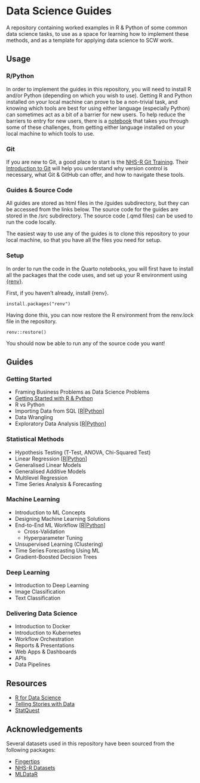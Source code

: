 # Data Science Guides

A repository containing worked examples in R & Python of some common data science tasks, to use as a space for learning how to implement these methods, and as a template for applying data science to SCW work.

## Usage

### R/Python

In order to implement the guides in this repository, you will need to install R and/or Python (depending on which you wish to use). Getting R and Python installed on your local machine can prove to be a non-trivial task, and knowing which tools are best for using either language (especially Python) can sometimes act as a bit of a barrier for new users. To help reduce the barriers to entry for new users, there is a [notebook](https://htmlpreview.github.io/?https://github.com/NHS-South-Central-and-West/data-science-guides/blob/main/guides/getting-started.html) that takes you through some of these challenges, from getting either language installed on your local machine to which tools to use.

### Git

If you are new to Git, a good place to start is the [NHS-R Git Training](https://github.com/nhs-r-community/git_training/). Their [Introduction to Git](https://github.com/nhs-r-community/git_training/blob/main/guides/introduction_to_git.md) will help you understand why version control is necessary, what Git & GitHub can offer, and how to navigate these tools.

### Guides & Source Code

All guides are stored as html files in the /guides subdirectory, but they can be accessed from the links below. The source code for the guides are stored in the /src subdirectory. The source code (.qmd files) can be used to run the code locally.

The easiest way to use any of the guides is to clone this repository to your local machine, so that you have all the files you need for setup.

### Setup

In order to run the code in the Quarto notebooks, you will first have to install all the packages that the code uses, and set up your R environment using [{renv}](https://rstudio.github.io/renv/articles/renv.html).

First, if you haven't already, install {renv}.

```{r}
install.packages("renv")
```

Having done this, you can now restore the R environment from the renv.lock file in the repository.

```{r}
renv::restore()
```

You should now be able to run any of the source code you want!

## Guides

### Getting Started

- Framing Business Problems as Data Science Problems
- [Getting Started with R & Python](https://htmlpreview.github.io/?https://github.com/NHS-South-Central-and-West/data-science-guides/blob/main/guides/getting-started.html)
- R vs Python
- Importing Data from SQL [[R](https://htmlpreview.github.io/?https://github.com/NHS-South-Central-and-West/data-science-guides/blob/main/guides/R/sql.html)|[Python](https://htmlpreview.github.io/?https://github.com/NHS-South-Central-and-West/data-science-guides/blob/main/guides/python/sql.html)]
- Data Wrangling
- Exploratory Data Analysis [[R](https://htmlpreview.github.io/?https://github.com/NHS-South-Central-and-West/data-science-guides/blob/main/guides/R/eda.html)|[Python](https://htmlpreview.github.io/?https://github.com/NHS-South-Central-and-West/data-science-guides/blob/main/guides/python/eda.html)]

### Statistical Methods

- Hypothesis Testing (T-Test, ANOVA, Chi-Squared Test)
- Linear Regression [[R](https://htmlpreview.github.io/?https://github.com/NHS-South-Central-and-West/data-science-guides/blob/main/guides/R/linear-regression.html)|[Python](https://htmlpreview.githubhttps://github.com/NHS-South-Central-and-West/data-science-guides/blob/main/guides/python/linear-regression.html)]
- Generalised Linear Models
- Generalised Additive Models
- Multilevel Regression
- Time Series Analysis & Forecasting

### Machine Learning

- Introduction to ML Concepts
- Designing Machine Learning Solutions
- End-to-End ML Workflow [[R](https://htmlpreview.github.io/?https://github.com/NHS-South-Central-and-West/data-science-guides/blob/main/guides/R/machine-learning.html)|[Python](https://htmlpreview.github.io/?https://github.com/NHS-South-Central-and-West/data-science-guides/blob/main/guides/python/machine-learning.html)]
  - Cross-Validation
  - Hyperparameter Tuning
- Unsupervised Learning (Clustering)
- Time Series Forecasting Using ML
- Gradient-Boosted Decision Trees

### Deep Learning

- Introduction to Deep Learning
- Image Classification
- Text Classification

### Delivering Data Science

- Introduction to Docker
- Introduction to Kubernetes
- Workflow Orchestration
- Reports & Presentations
- Web Apps & Dashboards
- APIs
- Data Pipelines

## Resources

- [R for Data Science](https://r4ds.hadley.nz/)
- [Telling Stories with Data](https://tellingstorieswithdata.com/)
- [StatQuest](https://www.youtube.com/@statquest)

## Acknowledgements

Several datasets used in this repository have been sourced from the following packages:

- [Fingertips](https://docs.ropensci.org/fingertipsR/)
- [NHS-R Datasets](https://nhs-r-community.github.io/NHSRdatasets/)
- [MLDataR](https://cran.r-project.org/web/packages/MLDataR/vignettes/MLDataR.html)
